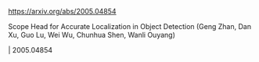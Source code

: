 https://arxiv.org/abs/2005.04854

Scope Head for Accurate Localization in Object Detection (Geng Zhan, Dan Xu, Guo Lu, Wei Wu, Chunhua Shen, Wanli Ouyang)

| 2005.04854